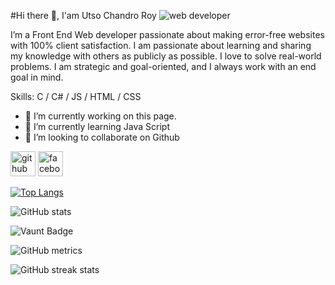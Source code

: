 #Hi there 👋, I'am Utso Chandro Roy
![web developer](https://arturssmirnovs.github.io/github-profile-readme-generator/images/banner.png)

I’m a Front End Web developer passionate about making error-free websites with 100% client satisfaction. I am passionate about learning and sharing my knowledge with others as publicly as possible. I love to solve real-world problems. I am strategic and goal-oriented, and I always work with an end goal in mind. 

Skills: C / C# / JS / HTML / CSS

- 🔭 I’m currently working on this page. 
- 🌱 I’m currently learning Java Script  
- 👯 I’m looking to collaborate on Github 


[<img src='https://cdn.jsdelivr.net/npm/simple-icons@3.0.1/icons/github.svg' alt='github' height='40'>](https://github.com/https://github.com/Utso-Roy)  [<img src='https://cdn.jsdelivr.net/npm/simple-icons@3.0.1/icons/facebook.svg' alt='facebook' height='40'>](https://www.facebook.com/https://www.facebook.com/utso.roy.754)  

[![Top Langs](https://github-readme-stats.vercel.app/api/top-langs/?username=https://github.com/Utso-Roy)](https://github.com/anuraghazra/github-readme-stats)

![GitHub stats](https://github-readme-stats.vercel.app/api?username=https://github.com/Utso-Roy&show_icons=true&count_private=true)  

![Vaunt Badge](https://api.vaunt.dev/v1/github/entities/https://github.com/Utso-Roy/contributions?format=svg&private=true)  

![GitHub metrics](https://metrics.lecoq.io/https://github.com/Utso-Roy)  

![GitHub streak stats](https://streak-stats.demolab.com/?user=https://github.com/Utso-Roy)  

